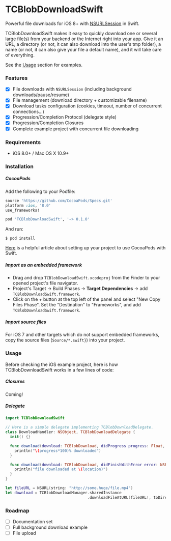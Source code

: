 # TCBlobDownloadSwift

Powerful file downloads for iOS 8+ with [NSURLSession][nsurlsession-url] in Swift.

TCBlobDownloadSwift makes it easy to quickly download one or several large file(s) from your backend or the Internet right into your app. Give it an URL, a directory (or not, it can also download into the user's tmp folder), a name (or not, it can also give your file a default name), and it will take care of everything.

See the [Usage](#usage) section for examples.

### Features

- [x] File downloads with `NSURLSession` (including background downloads/pause/resume)
- [x] File management (download directory + customizable filename)
- [x] Download tasks configuration (cookies, timeout, number of concurrent connections...)
- [x] Progression/Completion Protocol (delegate style)
- [x] Progression/Completion Closures
- [x] Complete example project with concurrent file downloading

### Requirements

- iOS 8.0+ / Mac OS X 10.9+

### Installation

##### CocoaPods

Add the following to your Podfile:

```ruby
source 'https://github.com/CocoaPods/Specs.git'
platform :ios, '8.0'
use_frameworks!

pod 'TCBlobDownloadSwift', '~> 0.1.0'
```

And run:

```
$ pod install
```

[Here][cocoapod-swift-help] is a helpful article about setting up your project to use CocoaPods with Swift.

##### Import as an embedded framework

- Drag and drop `TCBlobDownloadSwift.xcodeproj` from the Finder to your opened project's file navigator.
- Project's Target -> Build Phases -> **Target Dependencies** -> add `TCBlobDownloadSwift.framework`.
- Click on the + button at the top left of the panel and select "New Copy Files Phase". Set the "Destination" to "Frameworks", and add `TCBlobDownloadSwift.framework`.

##### Import source files

For iOS 7 and other targets which do not support embedded frameworks, copy the source files (`Source/*.swift}`) into your project.

### Usage

Before checking the iOS example project, here is how TCBlobDownloadSwift works in a few lines of code:

##### Closures

Coming!

##### Delegate

```swift
import TCBlobDownloadSwift

// Here is a simple delegate implementing TCBlobDownloadDelegate.
class DownloadHandler: NSObject, TCBlobDownloadDelegate {
  init() {}

  func download(download: TCBlobDownload, didProgress progress: Float, totalBytesWritten: Int64, totalBytesExpectedToWrite: Int64) {
    println("\(progress*100)% downloaded")
  }

  func download(download: TCBlobDownload, didFinishWithError error: NSError?, atLocation location: NSURL?) {
    println("file downloaded at \(location)")
  }
}

let fileURL = NSURL(string: "http://some.huge/file.mp4")
let download = TCBlobDownloadManager.sharedInstance
                                    .downloadFileAtURL(fileURL!, toDirectory: nil, withName: nil, andDelegate: DownloadHandler())
```

### Roadmap

- [ ] Documentation set
- [ ] Full background download example
- [ ] File upload

[nsurlsession-url]: https://developer.apple.com/library/ios/documentation/Foundation/Reference/NSURLSession_class/

[cocoapods-url]: http://cocoapods.org/

[cocoapod-swift-help]: http://swiftalicio.us/2014/11/using-cocoapods-from-swift/
